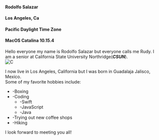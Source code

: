 #### Rodolfo Salazar ####
#### Los Angeles, Ca ####
#### Pacific Daylight Time Zone #### 
#### MacOS Catalina 10.15.4 ####

Hello everyone my name is Rodolfo Salazar but everyone calls me Rudy. I am a senior at California State University Northridge(***CSUN***).  
![C](https://collegiatewaterpolo.org/wp-content/uploads/2019/08/CalStateNorthridge_August72019-1080x566.jpg)  

I now live in Los Angeles, California but I was born in Guadalaja Jalisco, Mexico.  
Some of my favorite hobbies include: 
* -Boxing
* -Coding
  * -Swift
  * -JavaScript
  * -Java
* -Trying out new coffee shops
* -Hiking  

I look forward to meeting you all!
